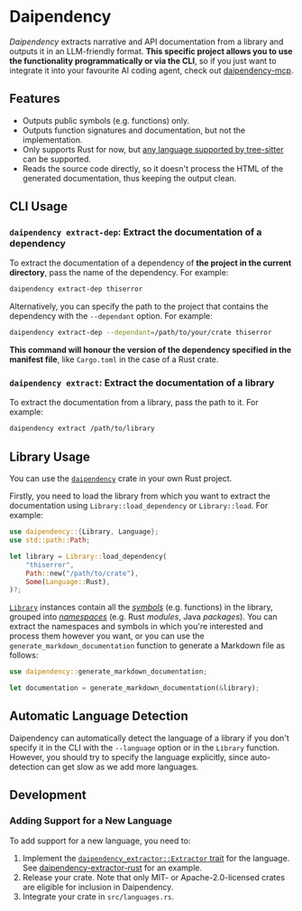 # Daipendency

_Daipendency_ extracts narrative and API documentation from a library and outputs it in an LLM-friendly format.
**This specific project allows you to use the functionality programmatically or via the CLI**,
so if you just want to integrate it into your favourite AI coding agent,
check out [daipendency-mcp](https://github.com/daipendency/daipendency-mcp).

## Features

- Outputs public symbols (e.g. functions) only.
- Outputs function signatures and documentation, but not the implementation.
- Only supports Rust for now, but [any language supported by tree-sitter](https://github.com/tree-sitter/tree-sitter/wiki/List-of-parsers) can be supported.
- Reads the source code directly, so it doesn't process the HTML of the generated documentation, thus keeping the output clean.

## CLI Usage

### `daipendency extract-dep`: Extract the documentation of a dependency

To extract the documentation of a dependency of **the project in the current directory**, pass the name of the dependency. For example:

```sh
daipendency extract-dep thiserror
```

Alternatively, you can specify the path to the project that contains the dependency with the `--dependant` option. For example:

```sh
daipendency extract-dep --dependant=/path/to/your/crate thiserror
```

**This command will honour the version of the dependency specified in the manifest file**,
like `Cargo.toml` in the case of a Rust crate.

### `daipendency extract`: Extract the documentation of a library

To extract the documentation from a library, pass the path to it. For example:

```sh
daipendency extract /path/to/library
```

## Library Usage

You can use the [`daipendency`](https://crates.io/crates/daipendency) crate in your own Rust project.

Firstly, you need to load the library from which you want to extract the documentation using `Library::load_dependency` or `Library::load`. For example:

```rust
use daipendency::{Library, Language};
use std::path::Path;

let library = Library::load_dependency(
    "thiserror",
    Path::new("/path/to/crate"),
    Some(Language::Rust),
)?;
```

[`Library`](https://docs.rs/daipendency/latest/daipendency/struct.Library.html) instances contain all the [_symbols_](https://docs.rs/daipendency-extractor/latest/daipendency_extractor/struct.Symbol.html) (e.g. functions) in the library, grouped into [_namespaces_](https://docs.rs/daipendency-extractor/latest/daipendency_extractor/struct.Namespace.html) (e.g. Rust _modules_, Java _packages_).
You can extract the namespaces and symbols in which you're interested and process them however you want,
or you can use the `generate_markdown_documentation` function to generate a Markdown file as follows:

```rust
use daipendency::generate_markdown_documentation;

let documentation = generate_markdown_documentation(&library);
```

## Automatic Language Detection

Daipendency can automatically detect the language of a library if you don't specify it in the CLI with the `--language` option or in the `Library` function.
However, you should try to specify the language explicitly, since auto-detection can get slow as we add more languages.

## Development

### Adding Support for a New Language

To add support for a new language, you need to:

1. Implement the [`daipendency_extractor::Extractor` trait](https://docs.rs/daipendency-extractor/latest/daipendency_extractor/trait.Extractor.html) for the language. See [daipendency-extractor-rust](https://github.com/daipendency/daipendency-extractor-rust) for an example.
2. Release your crate. Note that only MIT- or Apache-2.0-licensed crates are eligible for inclusion in Daipendency.
3. Integrate your crate in `src/languages.rs`.
